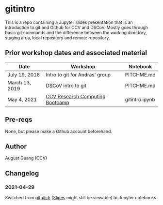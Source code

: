 # gitintro

This is a repo containing a Jupyter slides presentation that is an introduction to git and Github for CCV and DSCoV. Mostly goes through basic git commands and the difference between the working directory, staging area, local repository and remote repository.

## Prior workshop dates and associated material

| Date | Workshop | Notebook
| --- | --- | ---
| July 19, 2018 | Intro to git for Andras' group | PITCHME.md |
| March 13, 2019 | DSCoV intro to git | PITCHME.md |
| May 4, 2021 | [CCV Research Computing Bootcamp](https://docs.ccv.brown.edu/bootcamp2021/) | gitintro.ipynb

## Pre-reqs

None, but please make a Github account beforehand.

## Author

August Guang (CCV)

## Changelog

### 2021-04-29

Switched from [gitpitch](https://gitpitch.com/) ([Slides](https://gitpitch.com/dscov-tutorials/gitintro) might still be viewable) to Jupyter notebooks.